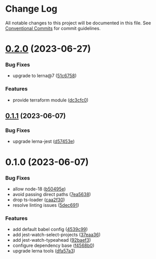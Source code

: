 # Change Log

All notable changes to this project will be documented in this file.
See [Conventional Commits](https://conventionalcommits.org) for commit guidelines.

# [0.2.0](https://github.com/optimics/forge/compare/v0.1.1...v0.2.0) (2023-06-27)


### Bug Fixes

* upgrade to lerna@7 ([51c6758](https://github.com/optimics/forge/commit/51c67588e6b813e93bac3456dabb59fecec1c548))


### Features

* provide terraform module ([dc3cfc0](https://github.com/optimics/forge/commit/dc3cfc0c0f3d8f50e20ca8e2b010676531875753))





## [0.1.1](https://github.com/optimics/forge/compare/v0.1.0...v0.1.1) (2023-06-07)


### Bug Fixes

* upgrade lerna-jest ([d57453e](https://github.com/optimics/forge/commit/d57453efa97c775669382f24d8a3e6b772e5f01b))





# 0.1.0 (2023-06-07)


### Bug Fixes

* allow node-18 ([b50495e](https://github.com/optimics/forge/commit/b50495e12a7545973ed9f0b06c55a9253d67e545))
* avoid passing direct paths ([7ea5638](https://github.com/optimics/forge/commit/7ea5638389e7b7c5561f4d1c14aabef854a96238))
* drop ts-loader ([caa2f30](https://github.com/optimics/forge/commit/caa2f30ec7f890135d1b82b2958bd3498a7432d0))
* resolve linting issues ([5dec691](https://github.com/optimics/forge/commit/5dec691ce94c52b5c9654cddfe690b8bde3d5eda))


### Features

* add default babel config ([4539c99](https://github.com/optimics/forge/commit/4539c998699b2ace08b04850b9b74f62488d970b))
* add jest-watch-select-projects ([37eaa36](https://github.com/optimics/forge/commit/37eaa369893286fbfc77e7b84c5d1795a39dec32))
* add jest-watch-typeahead ([92baef3](https://github.com/optimics/forge/commit/92baef381b37e62f3957070b69618f5e505b972a))
* configure dependency base ([f4568b0](https://github.com/optimics/forge/commit/f4568b0f69c1248a6066a42dc35dd482600335a9))
* upgrade lerna tools ([dfa57a3](https://github.com/optimics/forge/commit/dfa57a3cfccd670e4029b330653812d07c8324bc))

